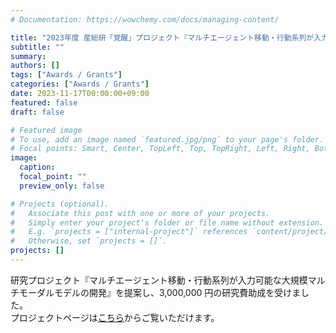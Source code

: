 ```yaml
---
# Documentation: https://wowchemy.com/docs/managing-content/

title: "2023年度 産総研「覚醒」プロジェクト『マルチエージェント移動・行動系列が入力可能な大規模マルチモーダルモデルの開発』"
subtitle: ""
summary:
authors: []
tags: ["Awards / Grants"]
categories: ["Awards / Grants"]
date: 2023-11-17T00:00:00+09:00
featured: false
draft: false

# Featured image
# To use, add an image named `featured.jpg/png` to your page's folder.
# Focal points: Smart, Center, TopLeft, Top, TopRight, Left, Right, BottomLeft, Bottom, BottomRight.
image:
  caption:
  focal_point: ""
  preview_only: false

# Projects (optional).
#   Associate this post with one or more of your projects.
#   Simply enter your project's folder or file name without extension.
#   E.g. `projects = ["internal-project"]` references `content/project/deep-learning/index.md`.
#   Otherwise, set `projects = []`.
projects: []
---
```


研究プロジェクト『マルチエージェント移動・行動系列が入力可能な大規模マルチモーダルモデルの開発』を提案し、3,000,000 円の研究費助成を受けました。 \
プロジェクトページは[こちら](https://kakusei.aist.go.jp/)からご覧いただけます。
